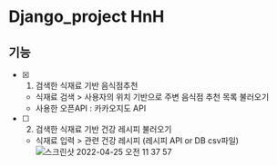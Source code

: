 # Django_project HnH 

## 기능
- [x] 1. 검색한 식재료 기반 음식점추천
  - 식재료 검색 > 사용자의 위치 기반으로 주변 음식점 추천 목록 불러오기
  - 사용한 오픈API : 카카오지도 API

- [ ] 2. 검색한 식재료 기반 건강 레시피 불러오기
  - 식재료 입력 > 관련 건강 레시피 (레시피 API or DB csv파일)
![스크린샷 2022-04-25 오전 11 37 57](https://user-images.githubusercontent.com/76195470/165011603-14b3a2ba-3d3e-4197-a03a-3e501437cd96.png)
